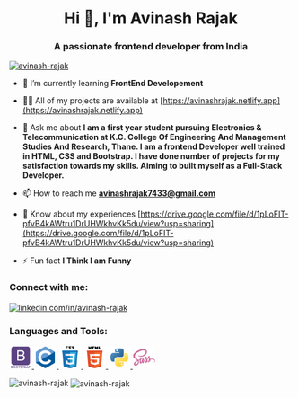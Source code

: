 <h1 align="center">Hi 👋, I'm Avinash Rajak</h1>
<h3 align="center">A passionate frontend developer from India</h3>

<p align="left"> <a href="https://github.com/ryo-ma/github-profile-trophy"><img src="https://github-profile-trophy.vercel.app/?username=avinash-rajak" alt="avinash-rajak" /></a> </p>

- 🌱 I’m currently learning **FrontEnd Developement**

- 👨‍💻 All of my projects are available at [https://avinashrajak.netlify.app](https://avinashrajak.netlify.app)

- 💬 Ask me about **I am a first year student pursuing Electronics & Telecommunication at K.C. College Of Engineering And Management Studies And Research, Thane. I am a frontend Developer well trained in HTML, CSS and Bootstrap. I have done number of projects for my satisfaction towards my skills. Aiming to built myself as a Full-Stack Developer.**

- 📫 How to reach me **avinashrajak7433@gmail.com**

- 📄 Know about my experiences [https://drive.google.com/file/d/1pLoFIT-pfvB4kAWtru1DrUHWkhvKk5du/view?usp=sharing](https://drive.google.com/file/d/1pLoFIT-pfvB4kAWtru1DrUHWkhvKk5du/view?usp=sharing)

- ⚡ Fun fact **I Think I am Funny**

<h3 align="left">Connect with me:</h3>
<p align="left">
<a href="https://linkedin.com/in/linkedin.com/in/avinash-rajak" target="_blank"><img align="center" src="https://raw.githubusercontent.com/rahuldkjain/github-profile-readme-generator/master/src/images/icons/Social/linked-in-alt.svg" alt="linkedin.com/in/avinash-rajak" height="30" width="40" /></a>
</p>

<h3 align="left">Languages and Tools:</h3>
<p align="left"> <a href="https://getbootstrap.com" target="_blank"> <img src="https://raw.githubusercontent.com/devicons/devicon/master/icons/bootstrap/bootstrap-plain-wordmark.svg" alt="bootstrap" width="40" height="40"/> </a> <a href="https://www.cprogramming.com/" target="_blank"> <img src="https://raw.githubusercontent.com/devicons/devicon/master/icons/c/c-original.svg" alt="c" width="40" height="40"/> </a> <a href="https://www.w3schools.com/css/" target="_blank"> <img src="https://raw.githubusercontent.com/devicons/devicon/master/icons/css3/css3-original-wordmark.svg" alt="css3" width="40" height="40"/> </a> <a href="https://www.w3.org/html/" target="_blank"> <img src="https://raw.githubusercontent.com/devicons/devicon/master/icons/html5/html5-original-wordmark.svg" alt="html5" width="40" height="40"/> </a> <a href="https://www.python.org" target="_blank"> <img src="https://raw.githubusercontent.com/devicons/devicon/master/icons/python/python-original.svg" alt="python" width="40" height="40"/> </a> <a href="https://sass-lang.com" target="_blank"> <img src="https://raw.githubusercontent.com/devicons/devicon/master/icons/sass/sass-original.svg" alt="sass" width="40" height="40"/> </a> </p>

<p><img align="left" src="https://github-readme-stats.vercel.app/api/top-langs?username=avinash-rajak&show_icons=true&locale=en&layout=compact" alt="avinash-rajak" /></p>

<p>&nbsp;<img align="center" src="https://github-readme-stats.vercel.app/api?username=avinash-rajak&show_icons=true&locale=en" alt="avinash-rajak" /></p>



